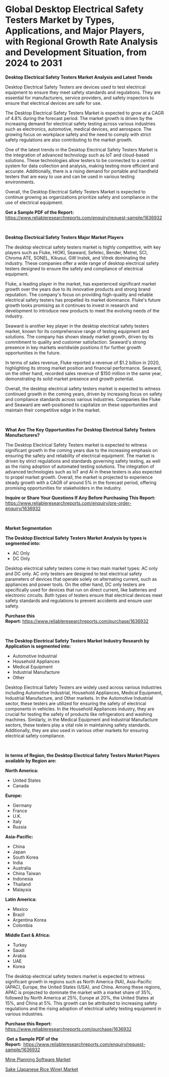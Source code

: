 <p><h1>Global Desktop Electrical Safety Testers Market by Types, Applications, and Major Players, with Regional Growth Rate Analysis and Development Situation, from 2024 to 2031</h1></p><p><strong>Desktop Electrical Safety Testers Market Analysis and Latest Trends</strong></p>
<p><p>Desktop Electrical Safety Testers are devices used to test electrical equipment to ensure they meet safety standards and regulations. They are essential for manufacturers, service providers, and safety inspectors to ensure that electrical devices are safe for use.</p><p>The Desktop Electrical Safety Testers Market is expected to grow at a CAGR of 4.8% during the forecast period. The market growth is driven by the increasing demand for electrical safety testing across various industries such as electronics, automotive, medical devices, and aerospace. The growing focus on workplace safety and the need to comply with strict safety regulations are also contributing to the market growth.</p><p>One of the latest trends in the Desktop Electrical Safety Testers Market is the integration of advanced technology such as IoT and cloud-based solutions. These technologies allow testers to be connected to a central system for data collection and analysis, making testing more efficient and accurate. Additionally, there is a rising demand for portable and handheld testers that are easy to use and can be used in various testing environments.</p><p>Overall, the Desktop Electrical Safety Testers Market is expected to continue growing as organizations prioritize safety and compliance in the use of electrical equipment.</p></p>
<p><strong>Get a Sample PDF of the Report:&nbsp;</strong> <a href="https://www.reliableresearchreports.com/enquiry/request-sample/1636932">https://www.reliableresearchreports.com/enquiry/request-sample/1636932</a></p>
<p>&nbsp;</p>
<p><strong>Desktop Electrical Safety Testers Major Market Players</strong></p>
<p><p>The desktop electrical safety testers market is highly competitive, with key players such as Fluke, HIOKI, Seaward, Sefelec, Bender, Metrel, SCI, Chroma ATE, SONEL, Kikusui, GW Instek, and Vitrek dominating the industry. These companies offer a wide range of desktop electrical safety testers designed to ensure the safety and compliance of electrical equipment.</p><p>Fluke, a leading player in the market, has experienced significant market growth over the years due to its innovative products and strong brand reputation. The company's focus on providing high-quality and reliable electrical safety testers has propelled its market dominance. Fluke's future growth looks promising as it continues to invest in research and development to introduce new products to meet the evolving needs of the industry.</p><p>Seaward is another key player in the desktop electrical safety testers market, known for its comprehensive range of testing equipment and solutions. The company has shown steady market growth, driven by its commitment to quality and customer satisfaction. Seaward's strong presence in key markets worldwide positions it for further growth opportunities in the future.</p><p>In terms of sales revenue, Fluke reported a revenue of $1.2 billion in 2020, highlighting its strong market position and financial performance. Seaward, on the other hand, recorded sales revenue of $150 million in the same year, demonstrating its solid market presence and growth potential.</p><p>Overall, the desktop electrical safety testers market is expected to witness continued growth in the coming years, driven by increasing focus on safety and compliance standards across various industries. Companies like Fluke and Seaward are well-positioned to capitalize on these opportunities and maintain their competitive edge in the market.</p></p>
<p>&nbsp;</p>
<p><strong>What Are The Key Opportunities For Desktop Electrical Safety Testers Manufacturers?</strong></p>
<p><p>The Desktop Electrical Safety Testers market is expected to witness significant growth in the coming years due to the increasing emphasis on ensuring the safety and reliability of electrical equipment. The market is driven by strict regulations and standards governing safety testing, as well as the rising adoption of automated testing solutions. The integration of advanced technologies such as IoT and AI in these testers is also expected to propel market growth. Overall, the market is projected to experience steady growth with a CAGR of around 5% in the forecast period, offering promising opportunities for stakeholders in the industry.</p></p>
<p><strong>Inquire or Share Your Questions If Any Before Purchasing This Report:</strong> <a href="https://www.reliableresearchreports.com/enquiry/pre-order-enquiry/1636932">https://www.reliableresearchreports.com/enquiry/pre-order-enquiry/1636932</a></p>
<p>&nbsp;</p>
<p><strong>Market Segmentation</strong></p>
<p><strong>The Desktop Electrical Safety Testers Market Analysis by types is segmented into:</strong></p>
<p><ul><li>AC Only</li><li>DC Only</li></ul></p>
<p><p>Desktop electrical safety testers come in two main market types: AC only and DC only. AC only testers are designed to test electrical safety parameters of devices that operate solely on alternating current, such as appliances and power tools. On the other hand, DC only testers are specifically used for devices that run on direct current, like batteries and electronic circuits. Both types of testers ensure that electrical devices meet safety standards and regulations to prevent accidents and ensure user safety.</p></p>
<p><strong>Purchase this Report:&nbsp;</strong><a href="https://www.reliableresearchreports.com/purchase/1636932">https://www.reliableresearchreports.com/purchase/1636932</a></p>
<p>&nbsp;</p>
<p><strong>The Desktop Electrical Safety Testers Market Industry Research by Application is segmented into:</strong></p>
<p><ul><li>Automotive Industrial</li><li>Household Appliances</li><li>Medical Equipment</li><li>Industrial Manufacture</li><li>Other</li></ul></p>
<p><p>Desktop Electrical Safety Testers are widely used across various industries including Automotive Industrial, Household Appliances, Medical Equipment, Industrial Manufacture, and Other markets. In the Automotive Industrial sector, these testers are utilized for ensuring the safety of electrical components in vehicles. In the Household Appliances industry, they are crucial for testing the safety of products like refrigerators and washing machines. Similarly, in the Medical Equipment and Industrial Manufacture sectors, these testers play a vital role in maintaining safety standards. Additionally, they are also used in various other markets for ensuring electrical safety compliance.</p></p>
<p>&nbsp;</p>
<p><strong>In terms of Region, the Desktop Electrical Safety Testers Market Players available by Region are:</strong></p>
<p>
    <p> <strong> North America: </strong>
        <ul>
            <li>United States</li>
            <li>Canada</li>
        </ul>
        </p> 
    <p> <strong> Europe: </strong>
        <ul>
            <li>Germany</li>
            <li>France</li>
            <li>U.K.</li>
            <li>Italy</li>
            <li>Russia</li>
        </ul>
        </p> 
    <p> <strong> Asia-Pacific: </strong>
        <ul>
            <li>China</li>
            <li>Japan</li>
            <li>South Korea</li>
            <li>India</li>
            <li>Australia</li>
            <li>China Taiwan</li>
            <li>Indonesia</li>
            <li>Thailand</li>
            <li>Malaysia</li>
        </ul>
        </p> 
    <p> <strong> Latin America: </strong>
        <ul>
            <li>Mexico</li>
            <li>Brazil</li>
            <li>Argentina Korea</li>
            <li>Colombia</li>
        </ul>
        </p> 
    <p> <strong> Middle East & Africa: </strong>
        <ul>
            <li>Turkey</li>
            <li>Saudi</li>
            <li>Arabia</li>
            <li>UAE</li>
            <li>Korea</li>
        </ul>
    </p>
    </p>
<p><p>The desktop electrical safety testers market is expected to witness significant growth in regions such as North America (NA), Asia-Pacific (APAC), Europe, the United States (USA), and China. Among these regions, APAC is projected to dominate the market with a market share of 35%, followed by North America at 25%, Europe at 20%, the United States at 15%, and China at 5%. This growth can be attributed to increasing safety regulations and the rising adoption of electrical safety testing equipment in various industries.</p></p>
<p><strong>Purchase this Report: </strong><a href="https://www.reliableresearchreports.com/purchase/1636932">https://www.reliableresearchreports.com/purchase/1636932</a></p>
<p>&nbsp;<strong>Get a Sample PDF of the Report:&nbsp;&nbsp;</strong><a href="https://www.reliableresearchreports.com/enquiry/request-sample/1636932">https://www.reliableresearchreports.com/enquiry/request-sample/1636932</a></p>
<p><strong></strong></p>
<p><p><a href="https://issuu.com/reportprime-2/docs/mine-planning-software-market-size-2030.pptx">Mine Planning Software Market</a></p><p><a href="https://issuu.com/reportprime-2/docs/sake-japanese-rice-wine-market-size-2030.pptx">Sake (Japanese Rice Wine) Market</a></p></p>